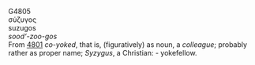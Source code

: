 G4805  
σύζυγος  
suzugos  
*sood‘-zoo-gos*  
From [4801](g4801) *co-yoked*, that is, (figuratively) as noun, a
*colleague*; probably rather as proper name; *Syzygus*, a Christian: -
yokefellow.  
